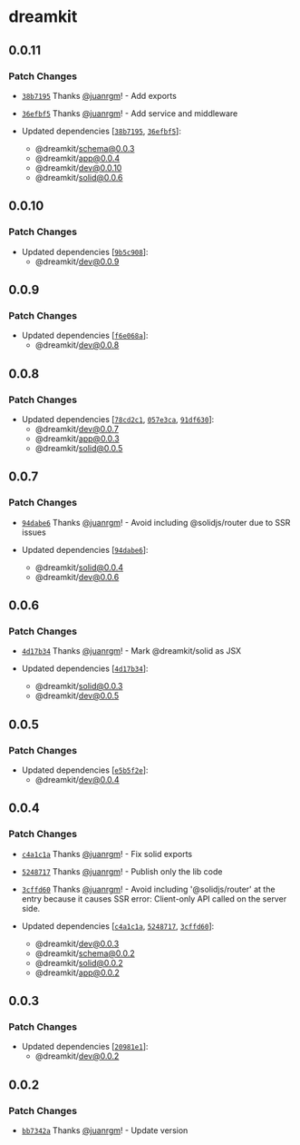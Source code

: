 # dreamkit

## 0.0.11

### Patch Changes

- [`38b7195`](https://github.com/swordev/dreamkit/commit/38b7195b9da5a2b4329576fc808dba9cd8219326) Thanks [@juanrgm](https://github.com/juanrgm)! - Add exports

- [`36efbf5`](https://github.com/swordev/dreamkit/commit/36efbf581979abdeae0d6529ca2277ce033469ea) Thanks [@juanrgm](https://github.com/juanrgm)! - Add service and middleware

- Updated dependencies [[`38b7195`](https://github.com/swordev/dreamkit/commit/38b7195b9da5a2b4329576fc808dba9cd8219326), [`36efbf5`](https://github.com/swordev/dreamkit/commit/36efbf581979abdeae0d6529ca2277ce033469ea)]:
  - @dreamkit/schema@0.0.3
  - @dreamkit/app@0.0.4
  - @dreamkit/dev@0.0.10
  - @dreamkit/solid@0.0.6

## 0.0.10

### Patch Changes

- Updated dependencies [[`9b5c908`](https://github.com/swordev/dreamkit/commit/9b5c908bb16c60093aa7be45ba1f3a7bbdeb1901)]:
  - @dreamkit/dev@0.0.9

## 0.0.9

### Patch Changes

- Updated dependencies [[`f6e068a`](https://github.com/swordev/dreamkit/commit/f6e068a940bf35e1dece41811438b2205f8ebe4c)]:
  - @dreamkit/dev@0.0.8

## 0.0.8

### Patch Changes

- Updated dependencies [[`78cd2c1`](https://github.com/swordev/dreamkit/commit/78cd2c1bba7c6862968099123f7f5bb3bc95b059), [`057e3ca`](https://github.com/swordev/dreamkit/commit/057e3ca1ecac36c94d66a3322bac8fde972fbd50), [`91df630`](https://github.com/swordev/dreamkit/commit/91df6307e728d61cfbb8d1eeba23abf81584d0c2)]:
  - @dreamkit/dev@0.0.7
  - @dreamkit/app@0.0.3
  - @dreamkit/solid@0.0.5

## 0.0.7

### Patch Changes

- [`94dabe6`](https://github.com/swordev/dreamkit/commit/94dabe6e524b68b08312b03eaeea11f76202afb7) Thanks [@juanrgm](https://github.com/juanrgm)! - Avoid including @solidjs/router due to SSR issues

- Updated dependencies [[`94dabe6`](https://github.com/swordev/dreamkit/commit/94dabe6e524b68b08312b03eaeea11f76202afb7)]:
  - @dreamkit/solid@0.0.4
  - @dreamkit/dev@0.0.6

## 0.0.6

### Patch Changes

- [`4d17b34`](https://github.com/swordev/dreamkit/commit/4d17b3496823f22cdf1ec76525fa87ba59c463d5) Thanks [@juanrgm](https://github.com/juanrgm)! - Mark @dreamkit/solid as JSX

- Updated dependencies [[`4d17b34`](https://github.com/swordev/dreamkit/commit/4d17b3496823f22cdf1ec76525fa87ba59c463d5)]:
  - @dreamkit/solid@0.0.3
  - @dreamkit/dev@0.0.5

## 0.0.5

### Patch Changes

- Updated dependencies [[`e5b5f2e`](https://github.com/swordev/dreamkit/commit/e5b5f2ed3ab891ef75633b2a1691cd861c7f16ac)]:
  - @dreamkit/dev@0.0.4

## 0.0.4

### Patch Changes

- [`c4a1c1a`](https://github.com/swordev/dreamkit/commit/c4a1c1a4263a7f871cdb04105aa466a81820c583) Thanks [@juanrgm](https://github.com/juanrgm)! - Fix solid exports

- [`5248717`](https://github.com/swordev/dreamkit/commit/52487177cdbc7f90643bfcffa807f682cca84704) Thanks [@juanrgm](https://github.com/juanrgm)! - Publish only the lib code

- [`3cffd60`](https://github.com/swordev/dreamkit/commit/3cffd60ad52786b46faa1e6c48e43537cde13cc7) Thanks [@juanrgm](https://github.com/juanrgm)! - Avoid including '@solidjs/router' at the entry because it causes SSR error: Client-only API called on the server side.

- Updated dependencies [[`c4a1c1a`](https://github.com/swordev/dreamkit/commit/c4a1c1a4263a7f871cdb04105aa466a81820c583), [`5248717`](https://github.com/swordev/dreamkit/commit/52487177cdbc7f90643bfcffa807f682cca84704), [`3cffd60`](https://github.com/swordev/dreamkit/commit/3cffd60ad52786b46faa1e6c48e43537cde13cc7)]:
  - @dreamkit/dev@0.0.3
  - @dreamkit/schema@0.0.2
  - @dreamkit/solid@0.0.2
  - @dreamkit/app@0.0.2

## 0.0.3

### Patch Changes

- Updated dependencies [[`20981e1`](https://github.com/swordev/dreamkit/commit/20981e114d7048c14cf9955abf62910601c935a1)]:
  - @dreamkit/dev@0.0.2

## 0.0.2

### Patch Changes

- [`bb7342a`](https://github.com/swordev/dreamkit/commit/bb7342a702f67d5b17c0908fb58a42cb7d9fe62b) Thanks [@juanrgm](https://github.com/juanrgm)! - Update version
